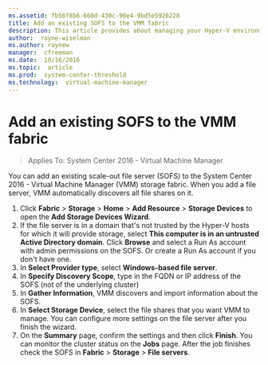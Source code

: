 ```yaml
---
ms.assetid: fb56f8b6-660d-430c-90e4-9bd5e5926228
title: Add an existing SOFS to the VMM fabric
description: This article provides about managing your Hyper-V environment in the VMM fabric
author:  rayne-wiselman
ms.author: raynew
manager:  cfreeman
ms.date:  10/16/2016
ms.topic:  article
ms.prod:  system-center-threshold
ms.technology:  virtual-machine-manager
---
```


# Add an existing SOFS to the VMM fabric

>Applies To: System Center 2016 - Virtual Machine Manager

You can add an existing scale-out file server (SOFS) to the System Center 2016 - Virtual Machine Manager (VMM) storage fabric. When you add a file server, VMM automatically discovers all file shares on it.

1.  Click **Fabric** > **Storage** > **Home** > **Add Resource** > **Storage Devices** to open the **Add Storage Devices Wizard**.
2. If the file server is in a domain that's not trusted by the Hyper-V hosts for which it will provide storage, select **This computer is in an untrusted Active Directory domain**.
Click **Browse** and select a Run As account with admin permissions on the SOFS. Or create a Run As account if you don't have one.
3.  In **Select Provider type**, select **Windows-based file server**.
4. In **Specify Discovery Scope**, type in the FQDN or IP address of the SOFS (not of the underlying cluster)
5.  In **Gather Information**, VMM discovers and import information about the SOFS.
6.  In **Select Storage Device**, select the file shares that you want VMM to manage. You can configure more settings on the file server after you finish the wizard.
7.  On the **Summary** page, confirm the settings and then click **Finish**. You can monitor the cluster status on the **Jobs** page. After the job finishes check the SOFS in **Fabric** > **Storage** > **File servers**.
